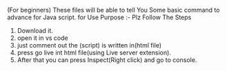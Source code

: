 (For beginners)
These files will be able to tell You Some basic command to advance for Java script.
for Use Purpose :-
Plz Follow The Steps
1) Download it.
2) open it in vs code
3) just comment out the (script) is written in(html file)
4) press go live int html file(using Live server extension).
5) After that you can press Inspect(Right click) and go to console.
